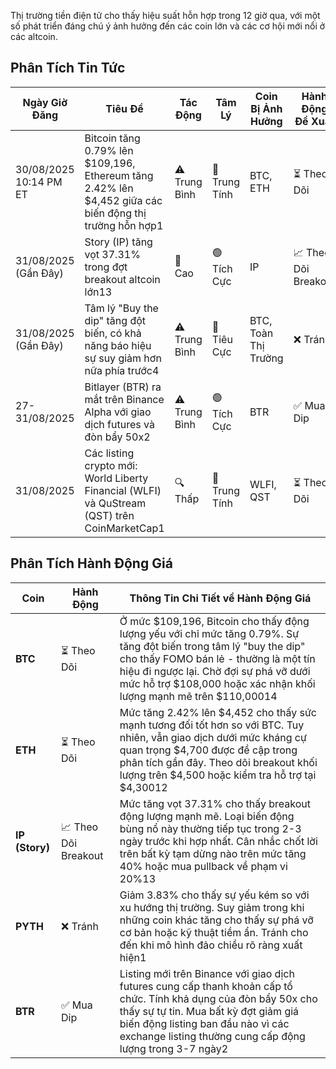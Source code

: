 Thị trường tiền điện tử cho thấy hiệu suất hỗn hợp trong 12 giờ qua, với một số phát triển đáng chú ý ảnh hưởng đến các coin lớn và các cơ hội mới nổi ở các altcoin.

## Phân Tích Tin Tức

| Ngày Giờ Đăng | Tiêu Đề | Tác Động | Tâm Lý | Coin Bị Ảnh Hưởng | Hành Động Đề Xuất |
|------------------|----------|---------|-----------|------------------|------------------|
| 30/08/2025 10:14 PM ET | Bitcoin tăng 0.79% lên $109,196, Ethereum tăng 2.42% lên $4,452 giữa các biến động thị trường hỗn hợp1 | ⚠️ Trung Bình | 🔵 Trung Tính | BTC, ETH | ⏳ Theo Dõi |
| 31/08/2025 (Gần Đây) | Story (IP) tăng vọt 37.31% trong đợt breakout altcoin lớn13 | 🚨 Cao | 🟢 Tích Cực | IP | 📈 Theo Dõi Breakout |
| 31/08/2025 (Gần Đây) | Tâm lý "Buy the dip" tăng đột biến, có khả năng báo hiệu sự suy giảm hơn nữa phía trước4 | ⚠️ Trung Bình | 🔴 Tiêu Cực | BTC, Toàn Thị Trường | ❌ Tránh |
| 27-31/08/2025 | Bitlayer (BTR) ra mắt trên Binance Alpha với giao dịch futures và đòn bẩy 50x2 | ⚠️ Trung Bình | 🟢 Tích Cực | BTR | ✅ Mua Dip |
| 31/08/2025 | Các listing crypto mới: World Liberty Financial (WLFI) và QuStream (QST) trên CoinMarketCap1 | 🔍 Thấp | 🔵 Trung Tính | WLFI, QST | ⏳ Theo Dõi |

## Phân Tích Hành Động Giá

| Coin | Hành Động | Thông Tin Chi Tiết về Hành Động Giá |
|------|--------|---------------------|
| **BTC** | ⏳ Theo Dõi | Ở mức $109,196, Bitcoin cho thấy động lượng yếu với chỉ mức tăng 0.79%. Sự tăng đột biến trong tâm lý "buy the dip" cho thấy FOMO bán lẻ - thường là một tín hiệu đi ngược lại. Chờ đợi sự phá vỡ dưới mức hỗ trợ $108,000 hoặc xác nhận khối lượng mạnh mẽ trên $110,00014 |
| **ETH** | ⏳ Theo Dõi | Mức tăng 2.42% lên $4,452 cho thấy sức mạnh tương đối tốt hơn so với BTC. Tuy nhiên, vẫn giao dịch dưới mức kháng cự quan trọng $4,700 được đề cập trong phân tích gần đây. Theo dõi breakout khối lượng trên $4,500 hoặc kiểm tra hỗ trợ tại $4,30012 |
| **IP (Story)** | 📈 Theo Dõi Breakout | Mức tăng vọt 37.31% cho thấy breakout động lượng mạnh mẽ. Loại biến động bùng nổ này thường tiếp tục trong 2-3 ngày trước khi hợp nhất. Cân nhắc chốt lời trên bất kỳ tạm dừng nào trên mức tăng 40% hoặc mua pullback về phạm vi 20%13 |
| **PYTH** | ❌ Tránh | Giảm 3.83% cho thấy sự yếu kém so với xu hướng thị trường. Suy giảm trong khi những coin khác tăng cho thấy sự phá vỡ cơ bản hoặc kỹ thuật tiềm ẩn. Tránh cho đến khi mô hình đảo chiều rõ ràng xuất hiện1 |
| **BTR** | ✅ Mua Dip | Listing mới trên Binance với giao dịch futures cung cấp thanh khoản cấp tổ chức. Tính khả dụng của đòn bẩy 50x cho thấy sự tự tin. Mua bất kỳ đợt giảm giá biến động listing ban đầu nào vì các exchange listing thường cung cấp động lượng trong 3-7 ngày2 |